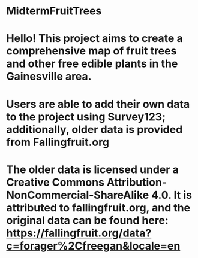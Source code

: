 # MidtermFruitTrees

# Hello! This project aims to create a comprehensive map of fruit trees and other free edible plants in the Gainesville area. 
# Users are able to add their own data to the project using Survey123; additionally, older data is provided from Fallingfruit.org

# The older data is licensed under a Creative Commons Attribution-NonCommercial-ShareAlike 4.0. It is attributed to fallingfruit.org, and the original data can be found here: https://fallingfruit.org/data?c=forager%2Cfreegan&locale=en
